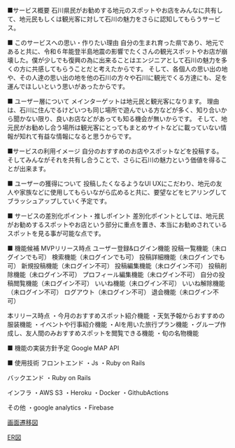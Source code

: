 ■サービス概要
石川県民がお勧めする地元のスポットやお店をみんなに共有して、地元民もしくは観光客に対して石川の魅力をさらに認知してもらうサービス。

■ このサービスへの思い・作りたい理由
自分の生まれ育った県であり、地元であると共に、令和６年能登半島地震の影響でたくさんの観光スポットやお店が崩壊した。僕が少しでも復興の為に出来ることはエンジニアとして石川の魅力を多くの方に共感してもらうことだと考えたからです。
そして、各個人の思い出の地や、その人達の思い出の地を他の石川の方々や石川に観光でくる方達にも、足を運んでほしいという思いがあったからです。

■ ユーザー層について
メインターゲットは地元民と観光客になります。
理由は、石川に住んでるけどいつも同じ場所で遊んでいる方などが多く、知り合いから聞かない限り、良いお店などがあっても知る機会が無いからです。
そして、地元民がお勧めし合う場所は観光客にとってもまとめサイトなどに載っていない情報が知れて有益な情報になると思うからです。

■サービスの利用イメージ
自分のおすすめのお店やスポットなどを投稿する。そしてみんながそれを共有し合うことで、さらに石川の魅力という価値を得ることが出来ます。

■ ユーザーの獲得について
投稿したくなるようなUI UXにこだわり、地元の友人や家族などに使用してもらいながら広めると共に、要望などをヒアリングしてブラッシュアップしていく予定です。

■ サービスの差別化ポイント・推しポイント
差別化ポイントとしては、地元民がお勧めするスポットやお店という部分に重点を置き、本当にお勧めされているスポットを見る事が可能な点です。

■ 機能候補
MVPリリース時点
 ユーザー登録&ログイン機能
 投稿一覧機能（未ログインでも可）
 検索機能（未ログインでも可）
 投稿詳細機能（未ログインでも可）
 新規投稿機能（未ログイン不可）
 投稿編集機能（未ログイン不可）
 投稿削除機能（未ログイン不可）
 プロフィール編集機能（未ログイン不可）
 自分の投稿閲覧機能（未ログイン不可）
 いいね機能（未ログイン不可）
 いいね解除機能（未ログイン不可）
 ログアウト（未ログイン不可）
 退会機能（未ログイン不可）

本リリース時点
・今月のおすすめスポット紹介機能
・天気予報からおすすめの服装機能
・イベントや行事紹介機能
・AIを用いた旅行プラン機能
・グループ作成し、友人間のみおすすめスポットを閲覧できる機能
・旬の名物機能

■ 機能の実装方針予定
Google MAP API

■ 使用技術
フロントエンド
・Js
・Ruby on Rails

バックエンド
・Ruby on Rails

インフラ
・AWS S3
・Heroku
・Docker
・GithubActions

その他
・google analytics
・Firebase

[画面遷移図](https://www.figma.com/file/Y2stBRuG815onyUSQL4fTG/%E7%9F%B3%E5%B7%9D%E3%82%B9%E3%83%9D%E3%83%83%E3%83%88%E3%82%B8%E3%83%A2%E3%83%86%E3%82%A3(%E4%BB%AE)?type=design&node-id=0-1&mode=design&t=LiosedBdBmIOoGJs-0)

[ER図](https://app.diagrams.net/#Htolbou%2FIshikawaTrip%2Fmain%2FER.drawio#%7B%22pageId%22%3A%22R2lEEEUBdFMjLlhIrx00%22%7D)